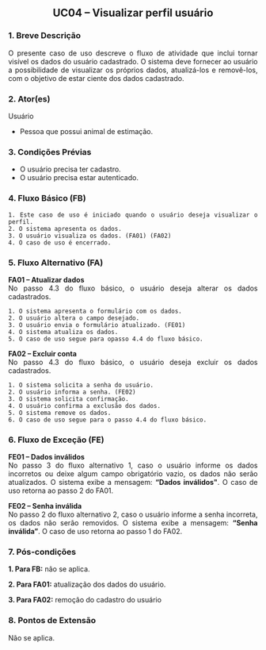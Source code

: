 ## <center> UC04 – Visualizar perfil usuário

<div align="justify">

### 1. Breve Descrição

O presente caso de uso descreve o fluxo de atividade que inclui tornar visível os dados do usuário cadastrado. O sistema deve fornecer ao usuário a possibilidade de visualizar os próprios dados, atualizá-los e removê-los, com o objetivo de estar ciente dos dados cadastrado.

### 2. Ator(es)

Usuário

- Pessoa que possui animal de estimação.

### 3. Condições Prévias

- O usuário precisa ter cadastro.
- O usuário precisa estar autenticado.

### 4. Fluxo Básico (FB)

    1. Este caso de uso é iniciado quando o usuário deseja visualizar o perfil.
    2. O sistema apresenta os dados.
    3. O usuário visualiza os dados. (FA01) (FA02)
    4. O caso de uso é encerrado.

### 5. Fluxo Alternativo (FA)

**FA01 – Atualizar dados**
<br>
No passo 4.3 do fluxo básico, o usuário deseja alterar os dados cadastrados.

    1. O sistema apresenta o formulário com os dados.
    2. O usuário altera o campo desejado.
    3. O usuário envia o formulário atualizado. (FE01)
    4. O sistema atualiza os dados.
    5. O caso de uso segue para opasso 4.4 do fluxo básico.

**FA02 – Excluir conta**
<br>
No passo 4.3 do fluxo básico, o usuário deseja excluir os dados cadastrados.
<br>

    1. O sistema solicita a senha do usuário.
    2. O usuário informa a senha. (FE02)
    3. O sistema solicita confirmação.
    4. O usuário confirma a exclusão dos dados.
    5. O sistema remove os dados.
    6. O caso de uso segue para o passo 4.4 do fluxo básico.

### 6. Fluxo de Exceção (FE)

**FE01 – Dados inválidos**
<br>
No passo 3 do fluxo alternativo 1, caso o usuário informe os dados incorretos ou deixe algum campo obrigatório vazio, os dados não serão atualizados. O sistema exibe a mensagem: **“Dados inválidos"**. O caso de uso retorna ao passo 2 do FA01.

**FE02 – Senha inválida**
<br>
No passo 2 do fluxo alternativo 2, caso o usuário informe a senha incorreta, os dados não serão removidos. O sistema exibe a mensagem: **“Senha inválida”**. O caso de uso retorna ao passo 1 do FA02.

### 7. Pós-condições

**1. Para FB:** não se aplica.

**2. Para FA01:** atualização dos dados do usuário.

**3. Para FA02:** remoção do cadastro do usuário

### 8. Pontos de Extensão

Não se aplica.

</div>
